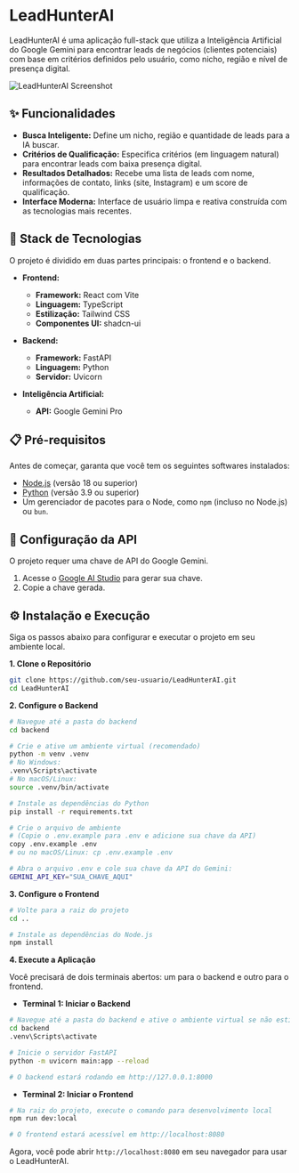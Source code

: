 # LeadHunterAI

LeadHunterAI é uma aplicação full-stack que utiliza a Inteligência Artificial do Google Gemini para encontrar leads de negócios (clientes potenciais) com base em critérios definidos pelo usuário, como nicho, região e nível de presença digital.

![LeadHunterAI Screenshot](https://i.imgur.com/rS42y4p.png)

## ✨ Funcionalidades

- **Busca Inteligente:** Define um nicho, região e quantidade de leads para a IA buscar.
- **Critérios de Qualificação:** Especifica critérios (em linguagem natural) para encontrar leads com baixa presença digital.
- **Resultados Detalhados:** Recebe uma lista de leads com nome, informações de contato, links (site, Instagram) e um score de qualificação.
- **Interface Moderna:** Interface de usuário limpa e reativa construída com as tecnologias mais recentes.

## 🚀 Stack de Tecnologias

O projeto é dividido em duas partes principais: o frontend e o backend.

- **Frontend:**
  - **Framework:** React com Vite
  - **Linguagem:** TypeScript
  - **Estilização:** Tailwind CSS
  - **Componentes UI:** shadcn-ui

- **Backend:**
  - **Framework:** FastAPI
  - **Linguagem:** Python
  - **Servidor:** Uvicorn

- **Inteligência Artificial:**
  - **API:** Google Gemini Pro

## 📋 Pré-requisitos

Antes de começar, garanta que você tem os seguintes softwares instalados:

- [Node.js](https://nodejs.org/en/) (versão 18 ou superior)
- [Python](https://www.python.org/downloads/) (versão 3.9 ou superior)
- Um gerenciador de pacotes para o Node, como `npm` (incluso no Node.js) ou `bun`.

## 🔑 Configuração da API

O projeto requer uma chave de API do Google Gemini.

1.  Acesse o [Google AI Studio](https://aistudio.google.com/app/apikey) para gerar sua chave.
2.  Copie a chave gerada.

## ⚙️ Instalação e Execução

Siga os passos abaixo para configurar e executar o projeto em seu ambiente local.

**1. Clone o Repositório**

```bash
git clone https://github.com/seu-usuario/LeadHunterAI.git
cd LeadHunterAI
```

**2. Configure o Backend**

```bash
# Navegue até a pasta do backend
cd backend

# Crie e ative um ambiente virtual (recomendado)
python -m venv .venv
# No Windows:
.venv\Scripts\activate
# No macOS/Linux:
source .venv/bin/activate

# Instale as dependências do Python
pip install -r requirements.txt

# Crie o arquivo de ambiente
# (Copie o .env.example para .env e adicione sua chave da API)
copy .env.example .env
# ou no macOS/Linux: cp .env.example .env

# Abra o arquivo .env e cole sua chave da API do Gemini:
GEMINI_API_KEY="SUA_CHAVE_AQUI"
```

**3. Configure o Frontend**

```bash
# Volte para a raiz do projeto
cd ..

# Instale as dependências do Node.js
npm install
```

**4. Execute a Aplicação**

Você precisará de dois terminais abertos: um para o backend e outro para o frontend.

- **Terminal 1: Iniciar o Backend**

```bash
# Navegue até a pasta do backend e ative o ambiente virtual se não estiver ativo
cd backend
.venv\Scripts\activate

# Inicie o servidor FastAPI
python -m uvicorn main:app --reload

# O backend estará rodando em http://127.0.0.1:8000
```

- **Terminal 2: Iniciar o Frontend**

```bash
# Na raiz do projeto, execute o comando para desenvolvimento local
npm run dev:local

# O frontend estará acessível em http://localhost:8080
```

Agora, você pode abrir `http://localhost:8080` em seu navegador para usar o LeadHunterAI.